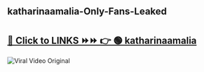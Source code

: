 
 ## katharinaamalia-Only-Fans-Leaked

# <h2><a href="https://clipsfans.com/katharinaamalia&ref=git">🔗 Click to LINKS ⏩⏩ 👉 🟢 katharinaamalia </a></h2>

<a href="https://clipsfans.com/katharinaamalia&ref=git" rel="nofollow" data-target="animated-image.originalLink"><img src="https://i.ibb.co.com/xMMVF88/686577567.gif" alt="Viral Video Original" style="max-width: 100%; display: inline-block;" data-target="animated-image.originalImage"></a>
